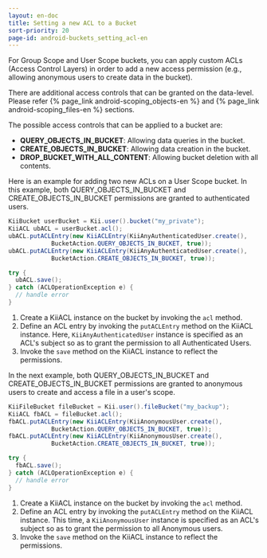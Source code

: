 ```yaml
---
layout: en-doc
title: Setting a new ACL to a Bucket
sort-priority: 20
page-id: android-buckets_setting_acl-en
---
```


For Group Scope and User Scope buckets, you can apply custom ACLs (Access Control Layers) in order to add a new access permission (e.g., allowing anonymous users to create data in the bucket).

<p class="callout">There are additional access controls that can be granted on the data-level. Please refer {% page_link android-scoping_objects-en %} and {% page_link android-scoping_files-en %} sections.</p>

The possible access controls that can be applied to a bucket are:

 * **QUERY\_OBJECTS\_IN_BUCKET**: Allowing data queries in the bucket.
 * **CREATE\_OBJECTS\_IN_BUCKET**: Allowing data creation in the bucket.
 * **DROP\_BUCKET\_WITH\_ALL\_CONTENT**: Allowing bucket deletion with all contents.

Here is an example for adding two new ACLs on a User Scope bucket.  In this example, both QUERY\_OBJECTS\_IN\_BUCKET and CREATE\_OBJECTS\_IN\_BUCKET permissions are granted to authenticated users.

```java
KiiBucket userBucket = Kii.user().bucket("my_private");
KiiACL ubACL = userBucket.acl();
ubACL.putACLEntry(new KiiACLEntry(KiiAnyAuthenticatedUser.create(),
            BucketAction.QUERY_OBJECTS_IN_BUCKET, true));
ubACL.putACLEntry(new KiiACLEntry(KiiAnyAuthenticatedUser.create(),
            BucketAction.CREATE_OBJECTS_IN_BUCKET, true));

try {
  ubACL.save();
} catch (ACLOperationException e) {
  // handle error
}
```

1. Create a KiiACL instance on the bucket by invoking the `acl` method.
2. Define an ACL entry by invoking the `putACLEntry` method on the KiiACL instance.  Here, `KiiAnyAuthenticatedUser` instance is specified as an ACL's subject so as to grant the permission to all Authenticated Users.
3. Invoke the `save` method on the KiiACL instance to reflect the permissions.

In the next example, both QUERY\_OBJECTS\_IN\_BUCKET and CREATE\_OBJECTS\_IN\_BUCKET permissions are granted to anonymous users to create and access a file in a user's scope.

```java
KiiFileBucket fileBucket = Kii.user().fileBucket("my_backup");
KiiACL fbACL = fileBucket.acl();
fbACL.putACLEntry(new KiiACLEntry(KiiAnonymousUser.create(),
            BucketAction.QUERY_OBJECTS_IN_BUCKET, true));
fbACL.putACLEntry(new KiiACLEntry(KiiAnonymousUser.create(),
            BucketAction.CREATE_OBJECTS_IN_BUCKET, true));

try {
  fbACL.save();
} catch (ACLOperationException e) {
  // handle error
}
```

1. Create a KiiACL instance on the bucket by invoking the `acl` method.
2. Define an ACL entry by invoking the `putACLEntry` method on the KiiACL instance.  This time, a `KiiAnonymousUser` instance is specified as an ACL's subject so as to grant the permission to all Anonymous users.
3. Invoke the `save` method on the KiiACL instance to reflect the permissions.


